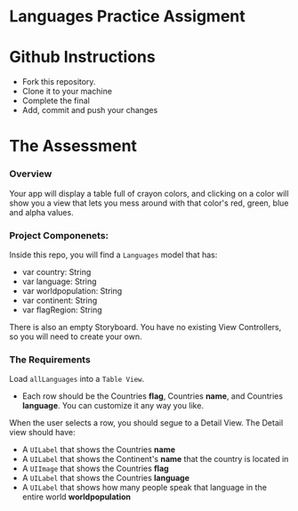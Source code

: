# Languages Practice Assigment

# Github Instructions
- Fork this repository.
- Clone it to your machine
- Complete the final
- Add, commit and push your changes

# The Assessment

### Overview

Your app will display a table full of crayon colors, and clicking on a color will show you a view that lets you mess around with that color's red, green, blue and alpha values.

### Project Componenets:

Inside this repo, you will find a ```Languages``` model that has:
 - var country: String
 - var language: String
 - var worldpopulation: String
 - var continent: String
 - var flagRegion: String

There is also an empty Storyboard.  You have no existing View Controllers, so you will need to create your own.

### The Requirements 

Load ```allLanguages``` into a ```Table View```.  

- Each row should be the Countries **flag**, Countries **name**, and Countries **language**.
 You can customize it any way you like.
 
When the user selects a row, you should segue to a Detail View. The Detail view should have:

- A ```UILabel``` that shows the Countries **name** 
- A ```UILabel``` that shows the Continent's **name** that the country is located in 
- A ```UIImage``` that shows the Countries **flag** 
- A ```UILabel``` that shows the Countries **language** 
- A ```UILabel``` that shows how many people speak that language in the entire world **worldpopulation** 

